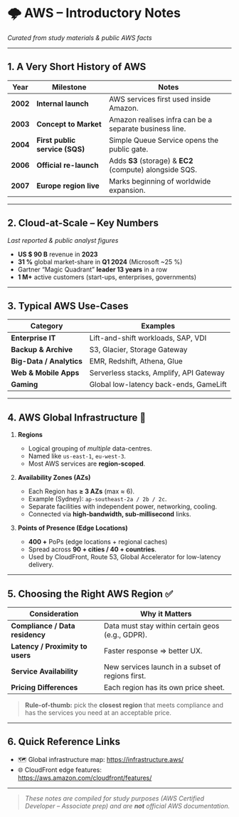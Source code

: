 # 🌩️ AWS – Introductory Notes  
*Curated from study materials & public AWS facts*  

---

## 1. A Very Short History of AWS

| Year | Milestone | Notes |
|------|-----------|-------|
| **2002** | **Internal launch** | AWS services first used inside Amazon. |
| **2003** | **Concept to Market** | Amazon realises infra can be a separate business line. |
| **2004** | **First public service (SQS)** | Simple Queue Service opens the public gate. |
| **2006** | **Official re-launch** | Adds **S3** (storage) & **EC2** (compute) alongside SQS. |
| **2007** | **Europe region live** | Marks beginning of worldwide expansion. |

---

## 2. Cloud-at-Scale – Key Numbers  
_Last reported & public analyst figures_

- **US $ 90 B** revenue in **2023**  
- **31 %** global market-share in **Q1 2024** (Microsoft ~25 %)  
- Gartner “Magic Quadrant” **leader 13 years** in a row  
- **1 M+** active customers (start-ups, enterprises, governments)

---

## 3. Typical AWS Use-Cases

| Category | Examples |
|----------|----------|
| **Enterprise IT** | Lift-and-shift workloads, SAP, VDI |
| **Backup & Archive** | S3, Glacier, Storage Gateway |
| **Big-Data / Analytics** | EMR, Redshift, Athena, Glue |
| **Web & Mobile Apps** | Serverless stacks, Amplify, API Gateway |
| **Gaming** | Global low-latency back-ends, GameLift |

---

## 4. AWS Global Infrastructure 🔭

1. **Regions**  
   - Logical grouping of *multiple* data-centres.  
   - Named like `us-east-1`, `eu-west-3`.  
   - Most AWS services are **region-scoped**.

2. **Availability Zones (AZs)**  
   - Each Region has **≥ 3 AZs** (max ≈ 6).  
   - Example (Sydney): `ap-southeast-2a / 2b / 2c`.  
   - Separate facilities with independent power, networking, cooling.  
   - Connected via **high-bandwidth, sub-millisecond** links.

3. **Points of Presence (Edge Locations)**  
   - **400 +** PoPs (edge locations + regional caches)  
   - Spread across **90 + cities / 40 + countries**.  
   - Used by CloudFront, Route 53, Global Accelerator for low-latency delivery.

---

## 5. Choosing the Right AWS Region ✅

| Consideration | Why it Matters |
|---------------|----------------|
| **Compliance / Data residency** | Data must stay within certain geos (e.g., GDPR). |
| **Latency / Proximity to users** | Faster response ⇒ better UX. |
| **Service Availability** | New services launch in a subset of regions first. |
| **Pricing Differences** | Each region has its own price sheet. |

> **Rule-of-thumb:** pick the **closest region** that meets compliance and has the services you need at an acceptable price.

---

## 6. Quick Reference Links

- 🗺️ Global infrastructure map: <https://infrastructure.aws/>  
- 🌐 CloudFront edge features: <https://aws.amazon.com/cloudfront/features/>

---

> *These notes are compiled for study purposes (AWS Certified Developer – Associate prep) and are **not** official AWS documentation.*
